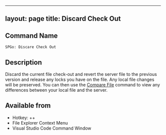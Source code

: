 
---
layout: page
title: Discard Check Out
---

## Command Name
`SPGo: Discare Check Out`

## Description
Discard the current file check-out and revert the server file to the previous version and release any locks you have on the file. Any local file changes will be preserved. You can then use the [Compare File](https://github.com/readysitego/spgo/wiki/Compare-With-Server) command to view any differences between your local file and the server. 

## Available from
* Hotkey: <alt>+<shift>+<c>
* File Explorer Context Menu
* Visual Studio Code Command Window